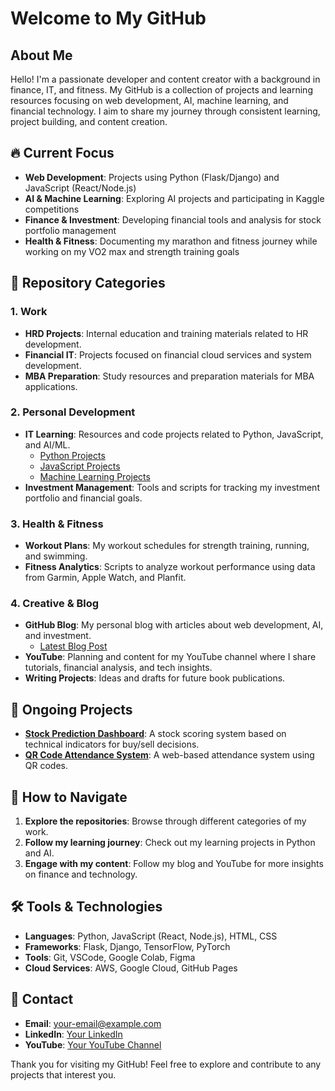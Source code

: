 # Welcome to My GitHub

## About Me
Hello! I'm a passionate developer and content creator with a background in finance, IT, and fitness. My GitHub is a collection of projects and learning resources focusing on web development, AI, machine learning, and financial technology. I aim to share my journey through consistent learning, project building, and content creation. 

## 🔥 Current Focus
- **Web Development**: Projects using Python (Flask/Django) and JavaScript (React/Node.js)
- **AI & Machine Learning**: Exploring AI projects and participating in Kaggle competitions
- **Finance & Investment**: Developing financial tools and analysis for stock portfolio management
- **Health & Fitness**: Documenting my marathon and fitness journey while working on my VO2 max and strength training goals

## 📁 Repository Categories

### 1. Work
- **HRD Projects**: Internal education and training materials related to HR development.
- **Financial IT**: Projects focused on financial cloud services and system development.
- **MBA Preparation**: Study resources and preparation materials for MBA applications.

### 2. Personal Development
- **IT Learning**: Resources and code projects related to Python, JavaScript, and AI/ML.
  - [Python Projects](#)
  - [JavaScript Projects](#)
  - [Machine Learning Projects](#)
- **Investment Management**: Tools and scripts for tracking my investment portfolio and financial goals.

### 3. Health & Fitness
- **Workout Plans**: My workout schedules for strength training, running, and swimming.
- **Fitness Analytics**: Scripts to analyze workout performance using data from Garmin, Apple Watch, and Planfit.

### 4. Creative & Blog
- **GitHub Blog**: My personal blog with articles about web development, AI, and investment.
  - [Latest Blog Post](#)
- **YouTube**: Planning and content for my YouTube channel where I share tutorials, financial analysis, and tech insights.
- **Writing Projects**: Ideas and drafts for future book publications.

## 🌱 Ongoing Projects
- **[Stock Prediction Dashboard](#)**: A stock scoring system based on technical indicators for buy/sell decisions.
- **[QR Code Attendance System](#)**: A web-based attendance system using QR codes.

## 🚀 How to Navigate
1. **Explore the repositories**: Browse through different categories of my work.
2. **Follow my learning journey**: Check out my learning projects in Python and AI.
3. **Engage with my content**: Follow my blog and YouTube for more insights on finance and technology.

## 🛠️ Tools & Technologies
- **Languages**: Python, JavaScript (React, Node.js), HTML, CSS
- **Frameworks**: Flask, Django, TensorFlow, PyTorch
- **Tools**: Git, VSCode, Google Colab, Figma
- **Cloud Services**: AWS, Google Cloud, GitHub Pages

## 📝 Contact
- **Email**: [your-email@example.com](mailto:your-email@example.com)
- **LinkedIn**: [Your LinkedIn](https://www.linkedin.com/in/your-profile/)
- **YouTube**: [Your YouTube Channel](https://www.youtube.com/channel/your-channel)

Thank you for visiting my GitHub! Feel free to explore and contribute to any projects that interest you.
